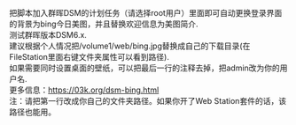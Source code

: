 把脚本加入群晖DSM的计划任务（请选择root用户）里面即可自动更换登录界面的背景为bing今日美图，并且替换欢迎信息为美图简介.  
测试群晖版本DSM6.x.  
建议根据个人情况把/volume1/web/bing.jpg替换成自己的下载目录(在FileStation里面右键文件夹属性可以看到路径).    
如果需要同时设置桌面的壁纸，可以把最后一行的注释去掉，把admin改为你的用户名.  
更多信息：https://03k.org/dsm-bing.html    
注：请把第一行改成你自己的文件夹路径。如果你开了Web Station套件的话，该路径也能用。
